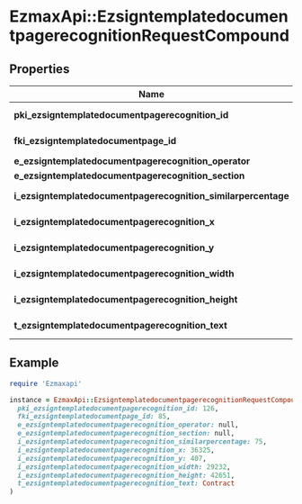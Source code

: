 # EzmaxApi::EzsigntemplatedocumentpagerecognitionRequestCompound

## Properties

| Name | Type | Description | Notes |
| ---- | ---- | ----------- | ----- |
| **pki_ezsigntemplatedocumentpagerecognition_id** | **Integer** | The unique ID of the Ezsigntemplatedocumentpagerecognition | [optional] |
| **fki_ezsigntemplatedocumentpage_id** | **Integer** | The unique ID of the Ezsigntemplatedocumentpage |  |
| **e_ezsigntemplatedocumentpagerecognition_operator** | [**FieldEEzsigntemplatedocumentpagerecognitionOperator**](FieldEEzsigntemplatedocumentpagerecognitionOperator.md) |  |  |
| **e_ezsigntemplatedocumentpagerecognition_section** | [**FieldEEzsigntemplatedocumentpagerecognitionSection**](FieldEEzsigntemplatedocumentpagerecognitionSection.md) |  |  |
| **i_ezsigntemplatedocumentpagerecognition_similarpercentage** | **Integer** | The similarpercentage of the Ezsigntemplatedocumentpagerecognition | [optional] |
| **i_ezsigntemplatedocumentpagerecognition_x** | **Integer** | The x of the Ezsigntemplatedocumentpagerecognition | [optional] |
| **i_ezsigntemplatedocumentpagerecognition_y** | **Integer** | The y of the Ezsigntemplatedocumentpagerecognition | [optional] |
| **i_ezsigntemplatedocumentpagerecognition_width** | **Integer** | The width of the Ezsigntemplatedocumentpagerecognition | [optional] |
| **i_ezsigntemplatedocumentpagerecognition_height** | **Integer** | The height of the Ezsigntemplatedocumentpagerecognition | [optional] |
| **t_ezsigntemplatedocumentpagerecognition_text** | **String** | The text of the Ezsigntemplatedocumentpagerecognition |  |

## Example

```ruby
require 'Ezmaxapi'

instance = EzmaxApi::EzsigntemplatedocumentpagerecognitionRequestCompound.new(
  pki_ezsigntemplatedocumentpagerecognition_id: 126,
  fki_ezsigntemplatedocumentpage_id: 85,
  e_ezsigntemplatedocumentpagerecognition_operator: null,
  e_ezsigntemplatedocumentpagerecognition_section: null,
  i_ezsigntemplatedocumentpagerecognition_similarpercentage: 75,
  i_ezsigntemplatedocumentpagerecognition_x: 36325,
  i_ezsigntemplatedocumentpagerecognition_y: 407,
  i_ezsigntemplatedocumentpagerecognition_width: 29232,
  i_ezsigntemplatedocumentpagerecognition_height: 42651,
  t_ezsigntemplatedocumentpagerecognition_text: Contract
)
```

